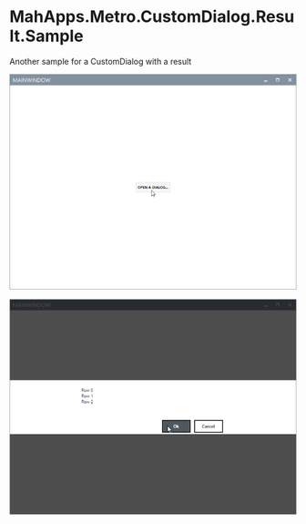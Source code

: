 # MahApps.Metro.CustomDialog.Result.Sample

Another sample for a CustomDialog with a result

![screen1](./img/2020-04-13_23h17_00.png)  

![screen1](./img/2020-04-13_23h17_06.png)  
